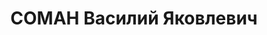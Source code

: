 ---
title: СОМАН Василий Яковлевич
description: '1904 р., селище Сартана Маріупольського р-ну Донецької обл., естонець,
  з робітників, чл. ВКП(б), освіта н/вища, начальник групи праці управління Сталінської
  залізниці.

  01.11.1937 р.звинувачений у належності до к/рев. організації, розстріляний 02.11.1937
  р.

  Реабілітований 18.04.1956 р.'
---